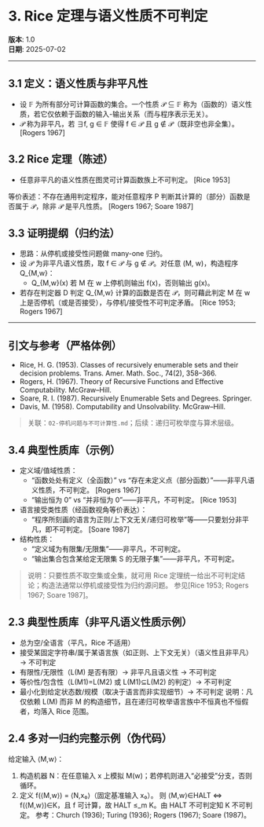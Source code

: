 # 3. Rice 定理与语义性质不可判定

**版本**: 1.0  
**日期**: 2025-07-02

---

## 3.1 定义：语义性质与非平凡性

- 设 𝔽 为所有部分可计算函数的集合。一个性质 𝒫 ⊆ 𝔽 称为（函数的）语义性质，若它仅依赖于函数的输入-输出关系（而与程序表示无关）。
- 𝒫 称为非平凡，若 ∃f, g ∈ 𝔽 使得 f ∈ 𝒫 且 g ∉ 𝒫（既非空也非全集）。 [Rogers 1967]

## 3.2 Rice 定理（陈述）

- 任意非平凡的语义性质在图灵可计算函数族上不可判定。 [Rice 1953]

等价表述：不存在通用判定程序，能对任意程序 P 判断其计算的（部分）函数是否属于 𝒫，除非 𝒫 是平凡性质。 [Rogers 1967; Soare 1987]

## 3.3 证明提纲（归约法）

- 思路：从停机或接受性问题做 many-one 归约。
- 设 𝒫 为非平凡语义性质，取 f ∈ 𝒫 与 g ∉ 𝒫。对任意 (M, w)，构造程序 Q_{M,w}：
  - Q_{M,w}(x) 若 M 在 w 上停机则输出 f(x)，否则输出 g(x)。
- 若存在判定器 D 判定 Q_{M,w} 计算的函数是否在 𝒫，则可藉此判定 M 在 w 上是否停机（或是否接受），与停机/接受性不可判定矛盾。 [Rice 1953; Rogers 1967]

---

## 引文与参考（严格体例）

- Rice, H. G. (1953). Classes of recursively enumerable sets and their decision problems. Trans. Amer. Math. Soc., 74(2), 358–366.
- Rogers, H. (1967). Theory of Recursive Functions and Effective Computability. McGraw–Hill.
- Soare, R. I. (1987). Recursively Enumerable Sets and Degrees. Springer.
- Davis, M. (1958). Computability and Unsolvability. McGraw–Hill.

> 关联：`02-停机问题与不可计算性.md`；后续：递归可枚举度与算术层级。

## 3.4 典型性质库（示例）

- 定义域/值域性质：
  - “函数处处有定义（全函数）” vs “存在未定义点（部分函数）”——非平凡语义性质，不可判定。 [Rogers 1967]
  - “输出恒为 0” vs “并非恒为 0”——非平凡，不可判定。 [Rice 1953]
- 语言接受类性质（经函数视角等价表达）：
  - “程序所刻画的语言为正则/上下文无关/递归可枚举”等——只要划分非平凡，即不可判定。 [Soare 1987]
- 结构性质：
  - “定义域为有限集/无限集”——非平凡，不可判定。
  - “输出集合包含某给定无限集 S 的无限子集”——非平凡，不可判定。

> 说明：只要性质不取空集或全集，就可用 Rice 定理统一给出不可判定结论；构造法通常以停机或接受性为归约源问题。 参见[Rice 1953; Rogers 1967; Soare 1987]。

## 2.3 典型性质库（非平凡语义性质示例）

- 总为空/全语言（平凡，Rice 不适用）
- 接受某固定字符串/属于某语言族（如正则、上下文无关）（语义性且非平凡）→ 不可判定
- 有限性/无限性（L(M) 是否有限）→ 非平凡且语义性 → 不可判定
- 等价性/包含性（L(M1)=L(M2) 或 L(M1)⊆L(M2) 的判定）→ 不可判定
- 最小化到给定状态数/规模（取决于语言而非实现细节）→ 不可判定
说明：凡仅依赖 L(M) 而非 M 的构造细节，且在递归可枚举语言族中不恒真也不恒假者，均落入 Rice 范围。

## 2.4 多对一归约完整示例（伪代码）

给定输入 ⟨M,w⟩：

1) 构造机器 N：在任意输入 x 上模拟 M(w)；若停机则进入“必接受”分支，否则循环。
2) 定义 f(⟨M,w⟩) = ⟨N,x₀⟩（固定基准输入 x₀）。
则 ⟨M,w⟩∈HALT ⇔ f(⟨M,w⟩)∈K，且 f 可计算，故 HALT ≤_m K。由 HALT 不可判定知 K 不可判定。
参考：Church (1936); Turing (1936); Rogers (1967); Soare (1987)。
